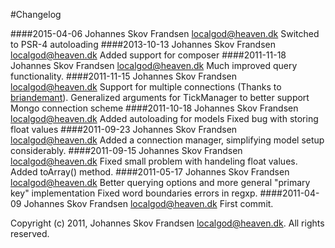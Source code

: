 #Changelog

####2015-04-06  Johannes Skov Frandsen  <localgod@heaven.dk>
	Switched to PSR-4 autoloading
####2013-10-13  Johannes Skov Frandsen  <localgod@heaven.dk>
	Added support for composer
####2011-11-18  Johannes Skov Frandsen  <localgod@heaven.dk>
	Much improved query functionality.
####2011-11-15  Johannes Skov Frandsen  <localgod@heaven.dk>
	Support for multiple connections (Thanks to [briandemant](https://github.com/briandemant)).
	Generalized arguments for TickManager to better support Mongo connection scheme
####2011-10-18  Johannes Skov Frandsen  <localgod@heaven.dk>
	Added autoloading for models
	Fixed bug with storing float values
####2011-09-23  Johannes Skov Frandsen  <localgod@heaven.dk>
	Added a connection manager, simplifying model setup considerably.
####2011-09-15  Johannes Skov Frandsen  <localgod@heaven.dk>
	Fixed small problem with handeling float values.
	Added toArray() method.
####2011-05-17  Johannes Skov Frandsen  <localgod@heaven.dk>
	Better querying options and more general "primary key" implementation
	Fixed word boundaries errors in regxp.
####2011-04-09  Johannes Skov Frandsen  <localgod@heaven.dk>
	First commit.

Copyright (c) 2011, Johannes Skov Frandsen <localgod@heaven.dk>.
All rights reserved.
